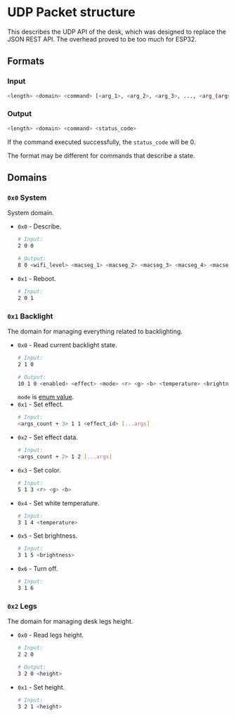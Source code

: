 # UDP Packet structure

This describes the UDP API of the desk, which was designed to replace the JSON REST API. The overhead proved to be too much for ESP32.

## Formats

### Input
```sh
<length> <domain> <command> [<arg_1>, <arg_2>, <arg_3>, ..., <arg_(args_length)>]
```

### Output

```sh
<length> <domain> <command> <status_code>
```

If the command executed successfully, the `status_code` will be 0.


The format may be different for commands that describe a state.

## Domains

### `0x0` System

System domain.

* `0x0` - Describe.
  ```sh
  # Input:
  2 0 0

  # Output:
  8 0 <wifi_level> <macseg_1> <macseg_2> <macseg_3> <macseg_4> <macseg_5> <macseg_6>
  ```
* `0x1` - Reboot.
  ```sh
  # Input:
  2 0 1
  ```

### `0x1` Backlight

The domain for managing everything related to backlighting.

* `0x0` - Read current backlight state.
  ```sh
  # Input:
  2 1 0

  # Output:
  10 1 0 <enabled> <effect> <mode> <r> <g> <b> <temperature> <brightness>
  ```
  `mode` is [enum value](src/domains/Backlight/constants.h).
* `0x1` - Set effect.
  ```sh
  # Input:
  <args_count + 3> 1 1 <effect_id> [...args]
  ```
* `0x2` - Set effect data.
  ```sh
  # Input:
  <args_count + 2> 1 2 [...args]
  ```
* `0x3` - Set color.
  ```sh
  # Input:
  5 1 3 <r> <g> <b>
  ```
* `0x4` - Set white temperature.
  ```sh
  # Input:
  3 1 4 <temperature>
  ```
* `0x5` - Set brightness.
  ```sh
  # Input:
  3 1 5 <brightness>
  ```
* `0x6` - Turn off.
  ```sh
  # Input:
  3 1 6
  ```

### `0x2` Legs

The domain for managing desk legs height.
* `0x0` - Read legs height.
  ```sh
  # Input:
  2 2 0

  # Output:
  3 2 0 <height>
  ```
* `0x1` - Set height.
  ```sh
  # Input:
  3 2 1 <height>
  ```
